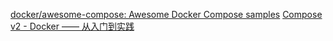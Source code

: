 [docker/awesome-compose: Awesome Docker Compose samples](https://github.com/docker/awesome-compose)
[Compose v2 - Docker —— 从入门到实践](https://yeasy.gitbook.io/docker_practice/compose/v2)